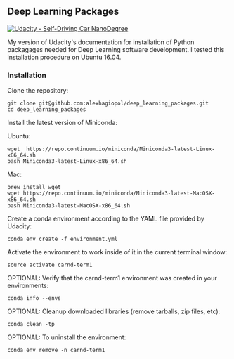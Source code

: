 ## Deep Learning Packages

[![Udacity - Self-Driving Car NanoDegree](https://s3.amazonaws.com/udacity-sdc/github/shield-carnd.svg)](http://www.udacity.com/drive)
    
My version of Udacity's documentation for installation of Python packagages needed for 
Deep Learning software development. I tested this installation procedure on Ubuntu 16.04.

### Installation

Clone the repository:

    git clone git@github.com:alexhagiopol/deep_learning_packages.git
    cd deep_learning_packages
    
Install the latest version of Miniconda: 

Ubuntu:

    wget  https://repo.continuum.io/miniconda/Miniconda3-latest-Linux-x86_64.sh
    bash Miniconda3-latest-Linux-x86_64.sh
    
Mac:

    brew install wget
    wget https://repo.continuum.io/miniconda/Miniconda3-latest-MacOSX-x86_64.sh
    bash Miniconda3-latest-MacOSX-x86_64.sh
   
Create a conda environment according to the YAML file provided by Udacity:

    conda env create -f environment.yml

Activate the environment to work inside of it in the current terminal window:

    source activate carnd-term1
    
OPTIONAL: Verify that the carnd-term1 environment was created in your environments:

    conda info --envs
    
OPTIONAL: Cleanup downloaded libraries (remove tarballs, zip files, etc):

    conda clean -tp

OPTIONAL: To uninstall the environment:

    conda env remove -n carnd-term1

    
    